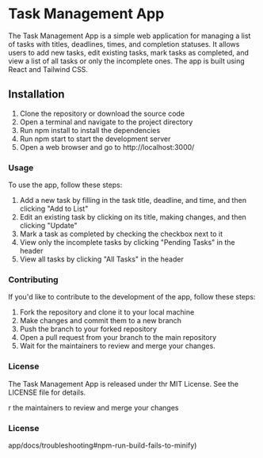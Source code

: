 # Task Management App

The Task Management App is a simple web application for managing a list of tasks with titles, deadlines, times, and completion statuses. It allows users to add new tasks, edit existing tasks, mark tasks as completed, and view a list of all tasks or only the incomplete ones. The app is built using React and Tailwind CSS.

## Installation

1. Clone the repository or download the source code
2. Open a terminal and navigate to the project directory
3. Run npm install to install the dependencies
4. Run npm start to start the development server
5. Open a web browser and go to http://localhost:3000/

### Usage

To use the app, follow these steps:

1. Add a new task by filling in the task title, deadline, and time, and then clicking "Add to List"
2. Edit an existing task by clicking on its title, making changes, and then clicking "Update"
3. Mark a task as completed by checking the checkbox next to it
4. View only the incomplete tasks by clicking "Pending Tasks" in the header
5. View all tasks by clicking "All Tasks" in the header

### Contributing

If you'd like to contribute to the development of the app, follow these steps:

1. Fork the repository and clone it to your local machine
2. Make changes and commit them to a new branch
3. Push the branch to your forked repository
4. Open a pull request from your branch to the main repository
5. Wait for the maintainers to review and merge your changes.

### License
The Task Management App is released under thr MIT License. 
See the LICENSE file for details.





r the maintainers to review and merge your changes

### License
app/docs/troubleshooting#npm-run-build-fails-to-minify)
